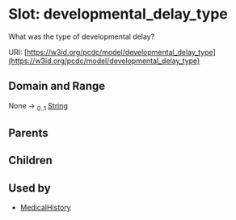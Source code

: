 
# Slot: developmental_delay_type


What was the type of developmental delay?

URI: [https://w3id.org/pcdc/model/developmental_delay_type](https://w3id.org/pcdc/model/developmental_delay_type)


## Domain and Range

None &#8594;  <sub>0..1</sub> [String](types/String.md)

## Parents


## Children


## Used by

 * [MedicalHistory](MedicalHistory.md)
